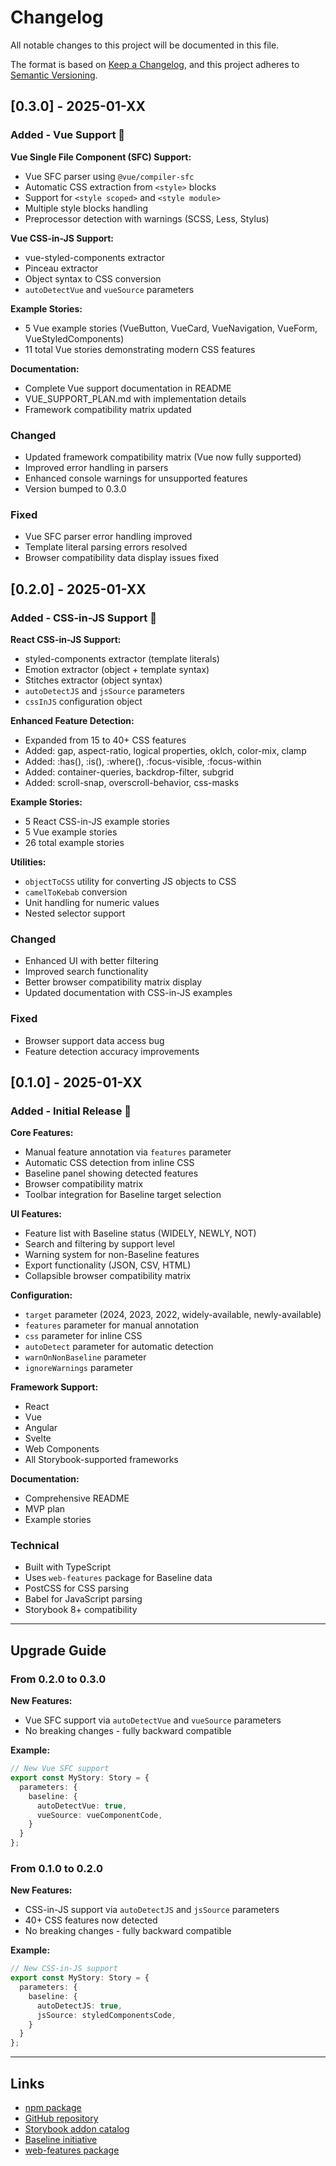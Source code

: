 # Changelog

All notable changes to this project will be documented in this file.

The format is based on [Keep a Changelog](https://keepachangelog.com/en/1.0.0/),
and this project adheres to [Semantic Versioning](https://semver.org/spec/v2.0.0.html).

## [0.3.0] - 2025-01-XX

### Added - Vue Support 🎉

**Vue Single File Component (SFC) Support:**
- Vue SFC parser using `@vue/compiler-sfc`
- Automatic CSS extraction from `<style>` blocks
- Support for `<style scoped>` and `<style module>`
- Multiple style blocks handling
- Preprocessor detection with warnings (SCSS, Less, Stylus)

**Vue CSS-in-JS Support:**
- vue-styled-components extractor
- Pinceau extractor
- Object syntax to CSS conversion
- `autoDetectVue` and `vueSource` parameters

**Example Stories:**
- 5 Vue example stories (VueButton, VueCard, VueNavigation, VueForm, VueStyledComponents)
- 11 total Vue stories demonstrating modern CSS features

**Documentation:**
- Complete Vue support documentation in README
- VUE_SUPPORT_PLAN.md with implementation details
- Framework compatibility matrix updated

### Changed

- Updated framework compatibility matrix (Vue now fully supported)
- Improved error handling in parsers
- Enhanced console warnings for unsupported features
- Version bumped to 0.3.0

### Fixed

- Vue SFC parser error handling improved
- Template literal parsing errors resolved
- Browser compatibility data display issues fixed

## [0.2.0] - 2025-01-XX

### Added - CSS-in-JS Support 🎨

**React CSS-in-JS Support:**
- styled-components extractor (template literals)
- Emotion extractor (object + template syntax)
- Stitches extractor (object syntax)
- `autoDetectJS` and `jsSource` parameters
- `cssInJS` configuration object

**Enhanced Feature Detection:**
- Expanded from 15 to 40+ CSS features
- Added: gap, aspect-ratio, logical properties, oklch, color-mix, clamp
- Added: :has(), :is(), :where(), :focus-visible, :focus-within
- Added: container-queries, backdrop-filter, subgrid
- Added: scroll-snap, overscroll-behavior, css-masks

**Example Stories:**
- 5 React CSS-in-JS example stories
- 5 Vue example stories
- 26 total example stories

**Utilities:**
- `objectToCSS` utility for converting JS objects to CSS
- `camelToKebab` conversion
- Unit handling for numeric values
- Nested selector support

### Changed

- Enhanced UI with better filtering
- Improved search functionality
- Better browser compatibility matrix display
- Updated documentation with CSS-in-JS examples

### Fixed

- Browser support data access bug
- Feature detection accuracy improvements

## [0.1.0] - 2025-01-XX

### Added - Initial Release 🚀

**Core Features:**
- Manual feature annotation via `features` parameter
- Automatic CSS detection from inline CSS
- Baseline panel showing detected features
- Browser compatibility matrix
- Toolbar integration for Baseline target selection

**UI Features:**
- Feature list with Baseline status (WIDELY, NEWLY, NOT)
- Search and filtering by support level
- Warning system for non-Baseline features
- Export functionality (JSON, CSV, HTML)
- Collapsible browser compatibility matrix

**Configuration:**
- `target` parameter (2024, 2023, 2022, widely-available, newly-available)
- `features` parameter for manual annotation
- `css` parameter for inline CSS
- `autoDetect` parameter for automatic detection
- `warnOnNonBaseline` parameter
- `ignoreWarnings` parameter

**Framework Support:**
- React
- Vue
- Angular
- Svelte
- Web Components
- All Storybook-supported frameworks

**Documentation:**
- Comprehensive README
- MVP plan
- Example stories

### Technical

- Built with TypeScript
- Uses `web-features` package for Baseline data
- PostCSS for CSS parsing
- Babel for JavaScript parsing
- Storybook 8+ compatibility

---

## Upgrade Guide

### From 0.2.0 to 0.3.0

**New Features:**
- Vue SFC support via `autoDetectVue` and `vueSource` parameters
- No breaking changes - fully backward compatible

**Example:**
```typescript
// New Vue SFC support
export const MyStory: Story = {
  parameters: {
    baseline: {
      autoDetectVue: true,
      vueSource: vueComponentCode,
    }
  }
};
```

### From 0.1.0 to 0.2.0

**New Features:**
- CSS-in-JS support via `autoDetectJS` and `jsSource` parameters
- 40+ CSS features now detected
- No breaking changes - fully backward compatible

**Example:**
```typescript
// New CSS-in-JS support
export const MyStory: Story = {
  parameters: {
    baseline: {
      autoDetectJS: true,
      jsSource: styledComponentsCode,
    }
  }
};
```

---

## Links

- [npm package](https://www.npmjs.com/package/storybook-addon-baseline)
- [GitHub repository](https://github.com/YOUR_USERNAME/storybook-addon-baseline)
- [Storybook addon catalog](https://storybook.js.org/addons/storybook-addon-baseline)
- [Baseline initiative](https://web.dev/baseline)
- [web-features package](https://github.com/web-platform-dx/web-features)

